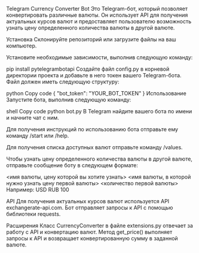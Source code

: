 Telegram Currency Converter Bot
Это Telegram-бот, который позволяет конвертировать различные валюты. Он использует API для получения актуальных курсов валют и предоставляет пользователю возможность узнать цену определенного количества валюты в другой валюте.

Установка
Склонируйте репозиторий или загрузите файлы на ваш компьютер.

Установите необходимые зависимости, выполнив следующую команду:


pip install pytelegrambotapi
Создайте файл config.py в корневой директории проекта и добавьте в него токен вашего Telegram-бота. Файл должен иметь следующую структуру:

python
Copy code
{
    "bot_token": "YOUR_BOT_TOKEN"
}
Использование
Запустите бота, выполнив следующую команду:

shell
Copy code
python bot.py
В Telegram найдите вашего бота по имени и начните чат с ним.

Для получения инструкций по использованию бота отправьте ему команду /start или /help.

Для получения списка доступных валют отправьте команду /values.

Чтобы узнать цену определенного количества валюты в другой валюте, отправьте сообщение боту в следующем формате:


<имя валюты, цену которой вы хотите узнать> <имя валюты, в которой нужно узнать цену первой валюты> <количество первой валюты>
Например: USD RUB 100

API
Для получения актуальных курсов валют используется API exchangerate-api.com. Бот отправляет запросы к API с помощью библиотеки requests.

Расширения
Класс CurrencyConverter в файле extensions.py отвечает за работу с API и конвертацию валют. Метод get_price() выполняет запросы к API и возвращает конвертированную сумму в заданной валюте.